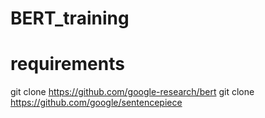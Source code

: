 # BERT_training

# requirements

git clone https://github.com/google-research/bert
git clone https://github.com/google/sentencepiece


